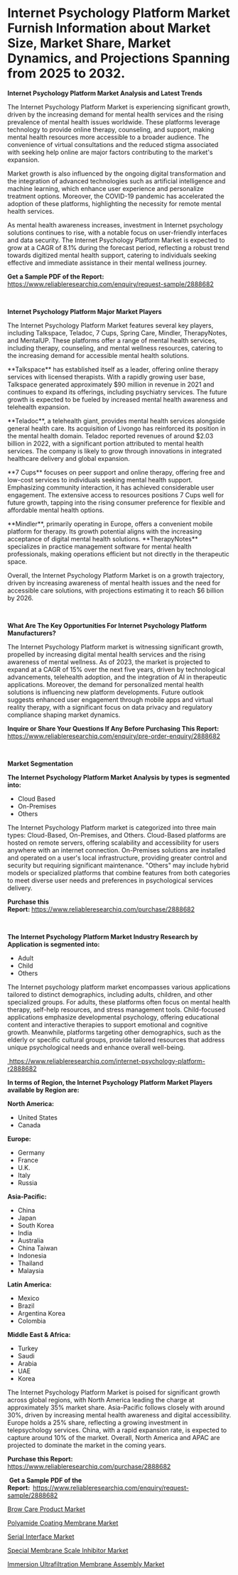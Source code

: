 <p><h1>Internet Psychology Platform Market Furnish Information about Market Size, Market Share, Market Dynamics, and Projections Spanning from 2025 to 2032.</h1></p><p><strong>Internet Psychology Platform Market Analysis and Latest Trends</strong></p>
<p><p>The Internet Psychology Platform Market is experiencing significant growth, driven by the increasing demand for mental health services and the rising prevalence of mental health issues worldwide. These platforms leverage technology to provide online therapy, counseling, and support, making mental health resources more accessible to a broader audience. The convenience of virtual consultations and the reduced stigma associated with seeking help online are major factors contributing to the market's expansion.</p><p>Market growth is also influenced by the ongoing digital transformation and the integration of advanced technologies such as artificial intelligence and machine learning, which enhance user experience and personalize treatment options. Moreover, the COVID-19 pandemic has accelerated the adoption of these platforms, highlighting the necessity for remote mental health services.</p><p>As mental health awareness increases, investment in Internet psychology solutions continues to rise, with a notable focus on user-friendly interfaces and data security. The Internet Psychology Platform Market is expected to grow at a CAGR of 8.1% during the forecast period, reflecting a robust trend towards digitized mental health support, catering to individuals seeking effective and immediate assistance in their mental wellness journey.</p></p>
<p><strong>Get a Sample PDF of the Report:&nbsp;</strong> <a href="https://www.reliableresearchiq.com/enquiry/request-sample/2888682?utm_campaign=1087&utm_medium=2&utm_source=Github&utm_content=ia&utm_term=14032025&utm_id=internet-psychology-platform">https://www.reliableresearchiq.com/enquiry/request-sample/2888682</a></p>
<p>&nbsp;</p>
<p><strong>Internet Psychology Platform Major Market Players</strong></p>
<p><p>The Internet Psychology Platform Market features several key players, including Talkspace, Teladoc, 7 Cups, Spring Care, Mindler, TherapyNotes, and MentalUP. These platforms offer a range of mental health services, including therapy, counseling, and mental wellness resources, catering to the increasing demand for accessible mental health solutions.</p><p>**Talkspace** has established itself as a leader, offering online therapy services with licensed therapists. With a rapidly growing user base, Talkspace generated approximately $90 million in revenue in 2021 and continues to expand its offerings, including psychiatry services. The future growth is expected to be fueled by increased mental health awareness and telehealth expansion.</p><p>**Teladoc**, a telehealth giant, provides mental health services alongside general health care. Its acquisition of Livongo has reinforced its position in the mental health domain. Teladoc reported revenues of around $2.03 billion in 2022, with a significant portion attributed to mental health services. The company is likely to grow through innovations in integrated healthcare delivery and global expansion.</p><p>**7 Cups** focuses on peer support and online therapy, offering free and low-cost services to individuals seeking mental health support. Emphasizing community interaction, it has achieved considerable user engagement. The extensive access to resources positions 7 Cups well for future growth, tapping into the rising consumer preference for flexible and affordable mental health options.</p><p>**Mindler**, primarily operating in Europe, offers a convenient mobile platform for therapy. Its growth potential aligns with the increasing acceptance of digital mental health solutions. **TherapyNotes** specializes in practice management software for mental health professionals, making operations efficient but not directly in the therapeutic space.</p><p>Overall, the Internet Psychology Platform Market is on a growth trajectory, driven by increasing awareness of mental health issues and the need for accessible care solutions, with projections estimating it to reach $6 billion by 2026.</p></p>
<p>&nbsp;</p>
<p><strong>What Are The Key Opportunities For Internet Psychology Platform Manufacturers?</strong></p>
<p><p>The Internet Psychology Platform market is witnessing significant growth, propelled by increasing digital mental health services and the rising awareness of mental wellness. As of 2023, the market is projected to expand at a CAGR of 15% over the next five years, driven by technological advancements, telehealth adoption, and the integration of AI in therapeutic applications. Moreover, the demand for personalized mental health solutions is influencing new platform developments. Future outlook suggests enhanced user engagement through mobile apps and virtual reality therapy, with a significant focus on data privacy and regulatory compliance shaping market dynamics.</p></p>
<p><strong>Inquire or Share Your Questions If Any Before Purchasing This Report:</strong> <a href="https://www.reliableresearchiq.com/enquiry/pre-order-enquiry/2888682?utm_campaign=1087&utm_medium=2&utm_source=Github&utm_content=ia&utm_term=14032025&utm_id=internet-psychology-platform">https://www.reliableresearchiq.com/enquiry/pre-order-enquiry/2888682</a></p>
<p>&nbsp;</p>
<p><strong>Market Segmentation</strong></p>
<p><strong>The Internet Psychology Platform Market Analysis by types is segmented into:</strong></p>
<p><ul><li>Cloud Based</li><li>On-Premises</li><li>Others</li></ul></p>
<p><p>The Internet Psychology Platform market is categorized into three main types: Cloud-Based, On-Premises, and Others. Cloud-Based platforms are hosted on remote servers, offering scalability and accessibility for users anywhere with an internet connection. On-Premises solutions are installed and operated on a user's local infrastructure, providing greater control and security but requiring significant maintenance. "Others" may include hybrid models or specialized platforms that combine features from both categories to meet diverse user needs and preferences in psychological services delivery.</p></p>
<p><strong>Purchase this Report:&nbsp;</strong><a href="https://www.reliableresearchiq.com/purchase/2888682?utm_campaign=1087&utm_medium=2&utm_source=Github&utm_content=ia&utm_term=14032025&utm_id=internet-psychology-platform">https://www.reliableresearchiq.com/purchase/2888682</a></p>
<p>&nbsp;</p>
<p><strong>The Internet Psychology Platform Market Industry Research by Application is segmented into:</strong></p>
<p><ul><li>Adult</li><li>Child</li><li>Others</li></ul></p>
<p><p>The Internet psychology platform market encompasses various applications tailored to distinct demographics, including adults, children, and other specialized groups. For adults, these platforms often focus on mental health therapy, self-help resources, and stress management tools. Child-focused applications emphasize developmental psychology, offering educational content and interactive therapies to support emotional and cognitive growth. Meanwhile, platforms targeting other demographics, such as the elderly or specific cultural groups, provide tailored resources that address unique psychological needs and enhance overall well-being.</p></p>
<p><a href="https://www.reliableresearchiq.com/internet-psychology-platform-r2888682?utm_campaign=1087&utm_medium=2&utm_source=Github&utm_content=ia&utm_term=14032025&utm_id=internet-psychology-platform">&nbsp;https://www.reliableresearchiq.com/internet-psychology-platform-r2888682</a></p>
<p><strong>In terms of Region, the Internet Psychology Platform Market Players available by Region are:</strong></p>
<p>
    <p> <strong> North America: </strong>
        <ul>
            <li>United States</li>
            <li>Canada</li>
        </ul>
        </p> 
    <p> <strong> Europe: </strong>
        <ul>
            <li>Germany</li>
            <li>France</li>
            <li>U.K.</li>
            <li>Italy</li>
            <li>Russia</li>
        </ul>
        </p> 
    <p> <strong> Asia-Pacific: </strong>
        <ul>
            <li>China</li>
            <li>Japan</li>
            <li>South Korea</li>
            <li>India</li>
            <li>Australia</li>
            <li>China Taiwan</li>
            <li>Indonesia</li>
            <li>Thailand</li>
            <li>Malaysia</li>
        </ul>
        </p> 
    <p> <strong> Latin America: </strong>
        <ul>
            <li>Mexico</li>
            <li>Brazil</li>
            <li>Argentina Korea</li>
            <li>Colombia</li>
        </ul>
        </p> 
    <p> <strong> Middle East & Africa: </strong>
        <ul>
            <li>Turkey</li>
            <li>Saudi</li>
            <li>Arabia</li>
            <li>UAE</li>
            <li>Korea</li>
        </ul>
    </p>
    </p>
<p><p>The Internet Psychology Platform Market is poised for significant growth across global regions, with North America leading the charge at approximately 35% market share. Asia-Pacific follows closely with around 30%, driven by increasing mental health awareness and digital accessibility. Europe holds a 25% share, reflecting a growing investment in telepsychology services. China, with a rapid expansion rate, is expected to capture around 10% of the market. Overall, North America and APAC are projected to dominate the market in the coming years.</p></p>
<p><strong>Purchase this Report: </strong><a href="https://www.reliableresearchiq.com/purchase/2888682?utm_campaign=1087&utm_medium=2&utm_source=Github&utm_content=ia&utm_term=14032025&utm_id=internet-psychology-platform">https://www.reliableresearchiq.com/purchase/2888682</a></p>
<p>&nbsp;<strong>Get a Sample PDF of the Report:&nbsp;&nbsp;</strong><a href="https://www.reliableresearchiq.com/enquiry/request-sample/2888682?utm_campaign=1087&utm_medium=2&utm_source=Github&utm_content=ia&utm_term=14032025&utm_id=internet-psychology-platform">https://www.reliableresearchiq.com/enquiry/request-sample/2888682</a></p>
<p><strong></strong></p>
<p><p><a href="https://github.com/vaeilabin/Market-Research-Report-List-1/blob/main/brow-care-product-market.md?utm_campaign=1087&utm_medium=2&utm_source=Github&utm_content=ia&utm_term=14032025&utm_id=internet-psychology-platform">Brow Care Product Market</a></p><p><a href="https://github.com/bilkbitsch/Market-Research-Report-List-1/blob/main/polyamide-coating-membrane-market.md?utm_campaign=1087&utm_medium=2&utm_source=Github&utm_content=ia&utm_term=14032025&utm_id=internet-psychology-platform">Polyamide Coating Membrane Market</a></p><p><a href="https://github.com/hirtzhulstsq/Market-Research-Report-List-1/blob/main/serial-interface-market.md?utm_campaign=1087&utm_medium=2&utm_source=Github&utm_content=ia&utm_term=14032025&utm_id=internet-psychology-platform">Serial Interface Market</a></p><p><a href="https://github.com/kumadenthela/Market-Research-Report-List-1/blob/main/special-membrane-scale-inhibitor-market.md?utm_campaign=1087&utm_medium=2&utm_source=Github&utm_content=ia&utm_term=14032025&utm_id=internet-psychology-platform">Special Membrane Scale Inhibitor Market</a></p><p><a href="https://github.com/alekitanis/Market-Research-Report-List-1/blob/main/immersion-ultrafiltration-membrane-assembly-market.md?utm_campaign=1087&utm_medium=2&utm_source=Github&utm_content=ia&utm_term=14032025&utm_id=internet-psychology-platform">Immersion Ultrafiltration Membrane Assembly Market</a></p></p>